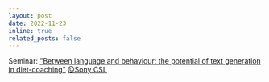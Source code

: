 ```yaml
---
layout: post
date: 2022-11-23
inline: true
related_posts: false
---
```


Seminar: ["Between language and behaviour: the potential of text generation in diet-coaching"](https://csl.sony.fr/seminar/9574/) [@Sony CSL](https://csl.sony.fr/)
